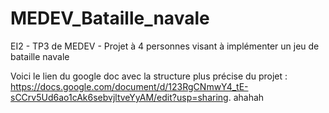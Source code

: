 # MEDEV_Bataille_navale
EI2 - TP3 de MEDEV - Projet à 4 personnes visant à implémenter un jeu de bataille navale

Voici le lien du google doc avec la structure plus précise du projet : https://docs.google.com/document/d/123RgCNmwY4_tE-sCCrv5Ud6ao1cAk6sebvjltveYyAM/edit?usp=sharing.
ahahah
